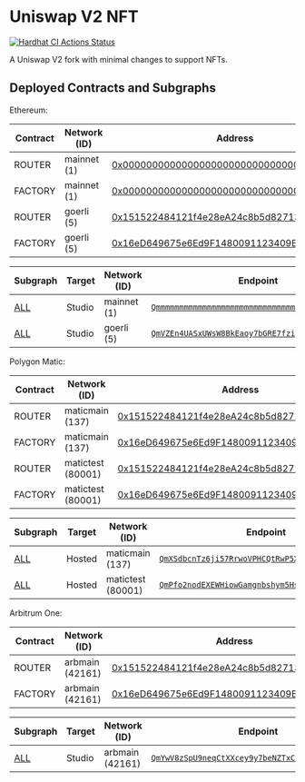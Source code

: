 # Uniswap V2 NFT

[![Hardhat CI Actions Status](https://github.com/nftfy/uniswap-v2-nft/workflows/Hardhat%20CI/badge.svg)](https://github.com/nftfy/uniswap-v2-nft/actions)

A Uniswap V2 fork with minimal changes to support NFTs.

## Deployed Contracts and Subgraphs

Ethereum:

| Contract     | Network (ID)      | Address                                                                                                                         |
| ------------ | ----------------- | ------------------------------------------------------------------------------------------------------------------------------- |
| ROUTER       | mainnet (1)       | [0x0000000000000000000000000000000000000000](https://etherscan.io/address/0x0000000000000000000000000000000000000000)           |
| FACTORY      | mainnet (1)       | [0x0000000000000000000000000000000000000000](https://etherscan.io/address/0x0000000000000000000000000000000000000000)           |
| ROUTER       | goerli (5)        | [0x151522484121f4e28eA24c8b5d827132775a93FE](https://goerli.etherscan.io/address/0x151522484121f4e28eA24c8b5d827132775a93FE)    |
| FACTORY      | goerli (5)        | [0x16eD649675e6Ed9F1480091123409B4b8D228dC1](https://goerli.etherscan.io/address/0x16eD649675e6Ed9F1480091123409B4b8D228dC1)    |

| Subgraph                        | Target | Network (ID)      | Endpoint                                                                                                                                 |
| ------------------------------- | ------ | ----------------- | ---------------------------------------------------------------------------------------------------------------------------------------- |
| [ALL](/subgraph/schema.graphql) | Studio | mainnet (1)       | [`Qmmmmmmmmmmmmmmmmmmmmmmmmmmmmmmmmmmmmmmmmmmmmm`](https://api.thegraph.com/subgraphs/id/Qmmmmmmmmmmmmmmmmmmmmmmmmmmmmmmmmmmmmmmmmmmmmm) |
| [ALL](/subgraph/schema.graphql) | Studio | goerli (5)        | [`QmVZEn4UASxUWsW8BkEaoy7bGRE7fziy2oCS31eLmLP2hw`](https://api.thegraph.com/subgraphs/id/QmPgzxAuAMYpKbiRrf72uQ1Sz7HAsajNc3ch4b173D7268) |

Polygon Matic:

| Contract     | Network (ID)      | Address                                                                                                                         |
| ------------ | ----------------- | ------------------------------------------------------------------------------------------------------------------------------- |
| ROUTER       | maticmain (137)   | [0x151522484121f4e28eA24c8b5d827132775a93FE](https://polygonscan.com/address/0x151522484121f4e28eA24c8b5d827132775a93FE)        |
| FACTORY      | maticmain (137)   | [0x16eD649675e6Ed9F1480091123409B4b8D228dC1](https://polygonscan.com/address/0x16eD649675e6Ed9F1480091123409B4b8D228dC1)        |
| ROUTER       | matictest (80001) | [0x151522484121f4e28eA24c8b5d827132775a93FE](https://mumbai.polygonscan.com/address/0x151522484121f4e28eA24c8b5d827132775a93FE) |
| FACTORY      | matictest (80001) | [0x16eD649675e6Ed9F1480091123409B4b8D228dC1](https://mumbai.polygonscan.com/address/0x16eD649675e6Ed9F1480091123409B4b8D228dC1) |

| Subgraph                        | Target | Network (ID)      | Endpoint                                                                                                                                 |
| ------------------------------- | ------ | ----------------- | ---------------------------------------------------------------------------------------------------------------------------------------- |
| [ALL](/subgraph/schema.graphql) | Hosted | maticmain (137)   | [`QmXSdbcnTz6ji57RrwoVPHCQtRwP5X8uNFPbakLCQWonKv`](https://api.thegraph.com/subgraphs/id/QmXSdbcnTz6ji57RrwoVPHCQtRwP5X8uNFPbakLCQWonKv) |
| [ALL](/subgraph/schema.graphql) | Hosted | matictest (80001) | [`QmPfo2nodEXEWHiowGamgnbshym5HsCnF4e31xfsg41GhH`](https://api.thegraph.com/subgraphs/id/QmPfo2nodEXEWHiowGamgnbshym5HsCnF4e31xfsg41GhH) |

Arbitrum One:

| Contract     | Network (ID)      | Address                                                                                                                         |
| ------------ | ----------------- | ------------------------------------------------------------------------------------------------------------------------------- |
| ROUTER       | arbmain (42161)   | [0x151522484121f4e28eA24c8b5d827132775a93FE](https://arbiscan.io/address/0x151522484121f4e28eA24c8b5d827132775a93FE)            |
| FACTORY      | arbmain (42161)   | [0x16eD649675e6Ed9F1480091123409B4b8D228dC1](https://arbiscan.io/address/0x16eD649675e6Ed9F1480091123409B4b8D228dC1)            |

| Subgraph                        | Target | Network (ID)      | Endpoint                                                                                                                                 |
| ------------------------------- | ------ | ----------------- | ---------------------------------------------------------------------------------------------------------------------------------------- |
| [ALL](/subgraph/schema.graphql) | Studio | arbmain (42161)   | [`QmYwV8zSpU9neqCtXXcey9y7beNZTxCABFtwKEvsgZ1TiA`](https://api.thegraph.com/subgraphs/id/QmYwV8zSpU9neqCtXXcey9y7beNZTxCABFtwKEvsgZ1TiA) |
